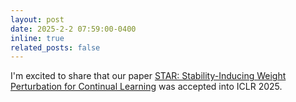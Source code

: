 ```yaml
---
layout: post
date: 2025-2-2 07:59:00-0400
inline: true
related_posts: false
---
```


I'm excited to share that our paper [STAR: Stability-Inducing Weight Perturbation for Continual Learning](https://openreview.net/forum?id=6N5OM5Duuj) was accepted into ICLR 2025.

